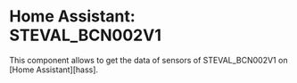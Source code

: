 # Home Assistant: STEVAL_BCN002V1
This component allows to get the data of sensors of STEVAL_BCN002V1 on [Home Assistant][hass].

